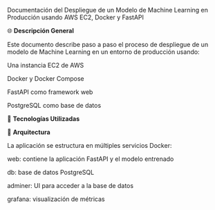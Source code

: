 Documentación del Despliegue de un Modelo de Machine Learning en Producción usando AWS EC2, Docker y FastAPI

🌐 **Descripción General**

Este documento describe paso a paso el proceso de despliegue de un modelo de Machine Learning en un entorno de producción usando:

Una instancia EC2 de AWS

Docker y Docker Compose

FastAPI como framework web

PostgreSQL como base de datos

🚀 **Tecnologías Utilizadas**



🏢 **Arquitectura**

La aplicación se estructura en múltiples servicios Docker:

web: contiene la aplicación FastAPI y el modelo entrenado

db: base de datos PostgreSQL

adminer: UI para acceder a la base de datos 

grafana: visualización de métricas 
